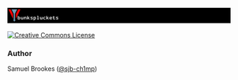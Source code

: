 [![bunkspluckets](https://github.com/sjb-ch1mp/bunkspluckets/blob/main/header.png)](https://github.com/sjb-ch1mp/bunkspluckets/blob/main/README.md)

[![Creative Commons License](https://i.creativecommons.org/l/by-nc-sa/4.0/88x31.png)](http://creativecommons.org/licenses/by-nc-sa/4.0/)

### Author 
Samuel Brookes ([@sjb-ch1mp](https://github.com/sjb-ch1mp))
